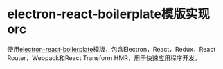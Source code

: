 # electron-react-boilerplate模版实现orc

使用[electron-react-boilerplate](https://github.com/chentsulin/electron-react-boilerplate)模版，包含Electron，React，Redux，React Router，Webpack和React Transform HMR，用于快速应用程序开发。


